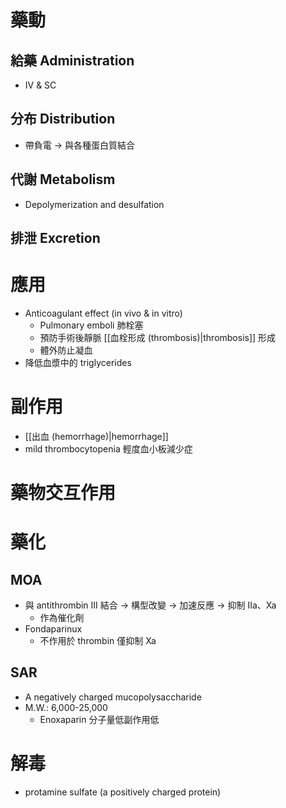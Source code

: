 # 藥動
## 給藥 Administration
- IV & SC
## 分布 Distribution
- 帶負電 $\rightarrow$ 與各種蛋白質結合
## 代謝 Metabolism
- Depolymerization and desulfation
## 排泄 Excretion
# 應用
- Anticoagulant effect (in vivo & in vitro)
	- Pulmonary emboli 肺栓塞
	- 預防手術後靜脈 [[血栓形成 (thrombosis)|thrombosis]] 形成
	- 體外防止凝血
- 降低血漿中的 triglycerides
# 副作用
- [[出血 (hemorrhage)|hemorrhage]]
- mild thrombocytopenia 輕度血小板減少症
# 藥物交互作用
# 藥化
## MOA
- 與 antithrombin III 結合 $\rightarrow$ 構型改變 $\rightarrow$ 加速反應 $\rightarrow$ 抑制 IIa、Xa
	- 作為催化劑
- Fondaparinux
	- 不作用於 thrombin 僅抑制 Xa
## SAR
- A negatively charged mucopolysaccharide
- M.W.: 6,000-25,000
	- Enoxaparin 分子量低副作用低 
# 解毒
- protamine sulfate (a positively charged protein)


